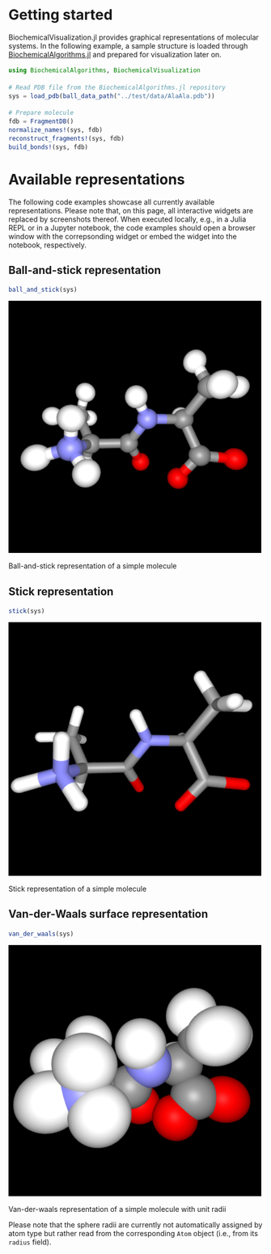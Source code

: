 # Getting started


BiochemicalVisualization.jl provides graphical representations of molecular systems. In the following example, a sample structure is loaded through [BiochemicalAlgorithms.jl](https://github.com/hildebrandtlab/BiochemicalAlgorithms.jl) and prepared for visualization later on.

``` julia
using BiochemicalAlgorithms, BiochemicalVisualization

# Read PDB file from the BiochemicalAlgorithms.jl repository
sys = load_pdb(ball_data_path("../test/data/AlaAla.pdb"))

# Prepare molecule
fdb = FragmentDB()
normalize_names!(sys, fdb)
reconstruct_fragments!(sys, fdb)
build_bonds!(sys, fdb)
```

# Available representations

The following code examples showcase all currently available representations. Please note that, on this page, all interactive widgets are replaced by screenshots thereof. When executed locally, e.g., in a Julia REPL or in a Jupyter notebook, the code examples should open a browser window with the correpsonding widget or embed the widget into the notebook, respectively.

## Ball-and-stick representation

``` julia
ball_and_stick(sys)
```

![Ball-and-stick representation of a simple molecule](gfx/ball-and-stick.png)

Ball-and-stick representation of a simple molecule

## Stick representation

``` julia
stick(sys)
```

![Stick representation of a simple molecule](gfx/stick.png)

Stick representation of a simple molecule

## Van-der-Waals surface representation

``` julia
van_der_waals(sys)
```

![Van-der-waals representation of a simple molecule with unit radii](gfx/van-der-waals.png)

Van-der-waals representation of a simple molecule with unit radii

Please note that the sphere radii are currently not automatically assigned by atom type but rather read from the corresponding `Atom` object (i.e., from its `radius` field).
